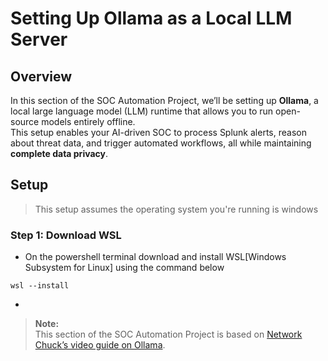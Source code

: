 # Setting Up Ollama as a Local LLM Server

## Overview
In this section of the SOC Automation Project, we’ll be setting up **Ollama**, a local large language model (LLM) runtime that allows you to run open-source models entirely offline.  
This setup enables your AI-driven SOC to process Splunk alerts, reason about threat data, and trigger automated workflows, all while maintaining **complete data privacy**.

## Setup
> This setup assumes the operating system you're running is windows

### Step 1: Download WSL
- On the powershell terminal download and install WSL[Windows Subsystem for Linux] using the command below
```pwsh
wsl --install
```
- 

> **Note:**  
> This section of the SOC Automation Project is based on [Network Chuck’s video guide on Ollama](https://www.youtube.com/watch?v=Wjrdr0NU4Sk&t=158s).  

